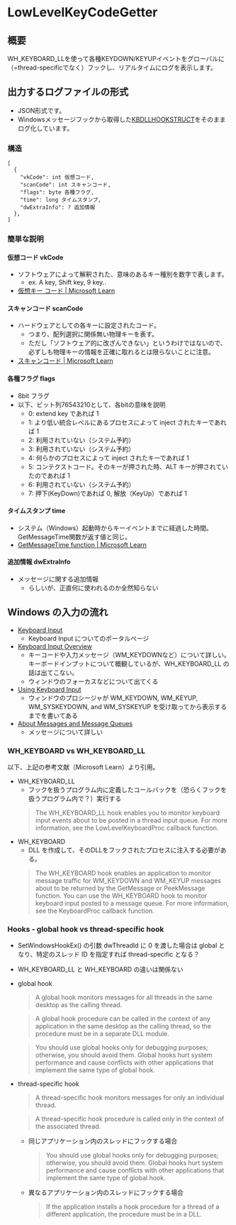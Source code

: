 # LowLevelKeyCodeGetter

## 概要
WH_KEYBOARD_LLを使って各種KEYDOWN/KEYUPイベントをグローバルに（=thread-specificでなく）フックし、リアルタイムにログを表示します。

## 出力するログファイルの形式
- JSON形式です。
- Windowsメッセージフックから取得した[KBDLLHOOKSTRUCT](https://learn.microsoft.com/en-us/windows/win32/api/winuser/ns-winuser-kbdllhookstruct)をそのままログ化しています。
### 構造
```
[
  {
    "vkCode": int 仮想コード,
    "scanCode": int スキャンコード,
    "flags": byte 各種フラグ,
    "time": long タイムスタンプ,
    "dwExtraInfo": ? 追加情報
  },
]
```
### 簡単な説明
#### 仮想コード vkCode
- ソフトウェアによって解釈された、意味のあるキー種別を数字で表します。
    - ex. A key, Shift key, 9 key..
- [仮想キー コード | Microsoft Learn](https://learn.microsoft.com/ja-jp/windows/win32/inputdev/virtual-key-codes)
#### スキャンコード scanCode
- ハードウェアとしての各キーに設定されたコード。
  - つまり、配列選択に関係無い物理キーを表す。
  - ただし「ソフトウェア的に改ざんできない」というわけではないので、必ずしも物理キーの情報を正確に取れるとは限らないことに注意。
- [スキャンコード | Microsoft Learn](https://learn.microsoft.com/ja-jp/windows/win32/inputdev/about-keyboard-input#scan-codes)
#### 各種フラグ flags
- 8bit フラグ
- 以下、ビット列76543210として、各bitの意味を説明
    - 0: extend key であれば 1
    - 1: より低い統合レベルにあるプロセスによって inject されたキーであれば 1
    - 2: 利用されていない（システム予約）
    - 3: 利用されていない（システム予約）
    - 4: 何らかのプロセスによって inject されたキーであれば 1
    - 5: コンテクストコード。そのキーが押された時、ALT キーが押されていたのであれば 1
    - 6: 利用されていない（システム予約）
    - 7: 押下(KeyDown)であれば 0, 解放（KeyUp）であれば 1
#### タイムスタンプ time
- システム（Windows）起動時からキーイベントまでに経過した時間。GetMessageTime関数が返す値と同じ。
- [GetMessageTime function | Microsoft Learn](https://learn.microsoft.com/en-us/windows/win32/api/winuser/nf-winuser-getmessagetime)
#### 追加情報 dwExtraInfo
- メッセージに関する追加情報
  - らしいが、正直何に使われるのか全然知らない

## Windows の入力の流れ

* [Keyboard Input](https://learn.microsoft.com/en-us/windows/win32/inputdev/keyboard-input)
    * Keyboard Input についてのポータルページ
* [Keyboard Input Overview](https://learn.microsoft.com/en-us/windows/win32/inputdev/about-keyboard-input)
    * キーコードや入力メッセージ（WM_KEYDOWNなど）について詳しい。キーボードインプットについて概観しているが、WH_KEYBOARD_LL の話は出てこない。
    * ウィンドウのフォーカスなどについて出てくる
* [Using Keyboard Input](https://learn.microsoft.com/en-us/windows/win32/inputdev/using-keyboard-input)
    * ウィンドウのプロシージャが WM_KEYDOWN, WM_KEYUP, WM_SYSKEYDOWN, and WM_SYSKEYUP を受け取ってから表示するまでを書いてある
* [About Messages and Message Queues](https://learn.microsoft.com/en-us/windows/win32/winmsg/about-messages-and-message-queues)
    * メッセージについて詳しい


### WH_KEYBOARD vs WH_KEYBOARD_LL
以下、上記の参考文献（Microsoft Learn）より引用。

* WH_KEYBOARD_LL
    * フックを扱うプログラム内に定義したコールバックを（恐らくフックを扱うプログラム内で？）実行する
    > The WH_KEYBOARD_LL hook enables you to monitor keyboard input events about to be posted in a thread input queue.
    > For more information, see the LowLevelKeyboardProc callback function.
* WH_KEYBOARD
    * DLL を作成して、そのDLLをフックされたプロセスに注入する必要がある。
    > The WH_KEYBOARD hook enables an application to monitor message traffic for WM_KEYDOWN and WM_KEYUP messages about to be returned by the GetMessage or PeekMessage function. You can use the WH_KEYBOARD hook to monitor keyboard input posted to a message queue.
    > For more information, see the KeyboardProc callback function.


### Hooks - global hook vs thread-specific hook

* SetWindowsHookEx() の引数 dwThreadId に 0 を渡した場合は global となり、特定のスレッド ID を指定すれば thread-specific となる？
* WH_KEYBOARD_LL と WH_KEYBOARD の違いは関係ない
* global hook
    > A global hook monitors messages for all threads in the same desktop as the calling thread.

    > A global hook procedure can be called in the context of any application in the same desktop as the calling thread, so the procedure must be in a separate DLL module.

    > You should use global hooks only for debugging purposes; otherwise, you should avoid them. Global hooks hurt system performance and cause conflicts with other applications that implement the same type of global hook.
* thread-specific hook
    > A thread-specific hook monitors messages for only an individual thread.

    > A thread-specific hook procedure is called only in the context of the associated thread.
    * 同じアプリケーション内のスレッドにフックする場合
        > You should use global hooks only for debugging purposes; otherwise, you should avoid them. Global hooks hurt system performance and cause conflicts with other applications that implement the same type of global hook.
    * 異なるアプリケーション内のスレッドにフックする場合
        > If the application installs a hook procedure for a thread of a different application, the procedure must be in a DLL.
